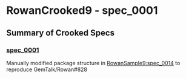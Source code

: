 # RowanCrooked9 - spec_0001

## Summary of Crooked Specs
### [spec_0001](https://github.com/dalehenrich/RowanCrooked9/tree/spec_0001)

Manually modified package structure in [RowanSample9:spec_0014](https://github.com/dalehenrich/RowanSample9/tree/spec_0014) to reproduce GemTalk/Rowan#828
